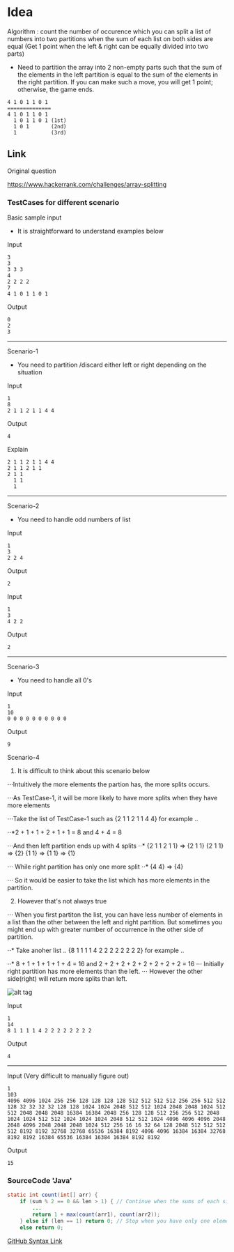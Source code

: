 
# Idea

Algorithm : count the number of occurence which you can split a list of numbers into two partitions when the sum of each list on both sides are equal (Get 1 point when the left & right can be equally divided into two parts)
 - Need to partition the array into 2 non-empty parts such that the sum of the elements in the left partition is equal to the sum of the elements in the right partition. If you can make such a move, you will get 1 point; otherwise, the game ends.
	     
```
4 1 0 1 1 0 1
==============
4 1 0 1 1 0 1
  1 0 1 1 0 1 (1st)
  1 0 1       (2nd)
  1           (3rd)

```

## Link
Original question

https://www.hackerrank.com/challenges/array-splitting


### TestCases for different scenario


Basic sample input
- It is straightforward to understand examples below

Input
```
3
3
3 3 3
4
2 2 2 2
7
4 1 0 1 1 0 1
```
Output
```
0
2
3
```

***
Scenario-1
- You need to partition /discard either left or right depending on the situation

Input
```
1
8
2 1 1 2 1 1 4 4
```
Output
```
4
```
Explain
```
2 1 1 2 1 1 4 4
2 1 1 2 1 1
2 1 1
  1 1
  1
```

***

Scenario-2
- You need to handle odd numbers of list

Input
```
1
3
2 2 4
```
Output
```
2
```


Input
```
1
3
4 2 2
```
Output
```
2
```
***

Scenario-3
- You need to handle all 0's 

Input
```
1
10
0 0 0 0 0 0 0 0 0 0
```
Output
```
9
```

Scenario-4

1. It is difficult to think about this scenario below

⋅⋅⋅Intuitively the more elements the partion has, the more splits occurs. 

⋅⋅⋅As TestCase-1, it will be more likely to have more splits when they have more elements

⋅⋅⋅Take the list of TestCase-1 such as {2 1 1 2 1 1 4 4} for example ..

⋅⋅*2 + 1 + 1 + 2 + 1 + 1 = 8 and 4 + 4 = 8

⋅⋅⋅And then left partition ends up with 4 splits
⋅⋅* {2 1 1 2 1 1} => {2 1 1} {2 1 1} => {2} {1 1} => {1 1} => {1}
  
⋅⋅⋅ While right partition has only one more split
⋅⋅*  {4 4} => {4}

⋅⋅⋅ So it would be easier to take the list which has more elements in the partition.

2. However that's not always true

⋅⋅⋅ When you first partiton the list, you can have less number of elements in a list than the other between the left and right partition.  But sometimes you might end up with greater number of occurrence in the other side of partition.

⋅⋅* Take anoher list .. {8 1 1 1 1 4 2 2 2 2 2 2 2 2} for example ..

⋅⋅* 8 + 1 + 1 + 1 + 1 + 4 = 16 and 2 + 2 + 2 + 2 + 2 + 2 + 2 + 2 = 16
⋅⋅⋅  Initially right partition has more elements than the left.
⋅⋅⋅  However the other side(right) will return more splits than left.

![alt tag](https://cloud.githubusercontent.com/assets/5623445/19750048/076f9e32-9bbc-11e6-9aa0-0dab0eaf9ce5.GIF)

Input
```
1
14
8 1 1 1 1 4 2 2 2 2 2 2 2 2
```
Output
```
4
```
***

Input (Very difficult to manually figure out)
```
1
103
4096 4096 1024 256 256 128 128 128 128 512 512 512 512 256 256 512 512 128 32 32 32 32 128 128 1024 1024 2048 512 512 1024 2048 2048 1024 512 512 2048 2048 2048 16384 16384 2048 256 128 128 512 256 256 512 2048 1024 1024 512 512 1024 1024 1024 2048 512 512 1024 4096 4096 4096 2048 2048 4096 2048 2048 2048 1024 512 256 16 16 32 64 128 2048 512 512 512 512 8192 8192 32768 32768 65536 16384 8192 4096 4096 16384 16384 32768 8192 8192 16384 65536 16384 16384 16384 8192 8192
```
Output
```
15
```

### SourceCode 'Java' 



```java
static int count(int[] arr) {
	if (sum % 2 == 0 && len > 1) { // Continue when the sums of each side are equal and you can split the list into two
		...
		return 1 + max(count(arr1), count(arr2));
	} else if (len == 1) return 0; // Stop when you have only one element
	else return 0;

```

[GitHub Syntax Link](https://github.com/adam-p/markdown-here/wiki/Markdown-Cheatsheet)

